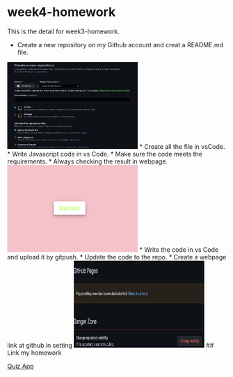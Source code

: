 # week4-homework


This is the detail for week3-homework.

* Create a new repository on my Github account and creat a README.md file.
<img src="image/week3repo.png" alt="week3repo.png" width="300" height="200">
* Create all the file in vsCode.
* Write Javascript code in vs Code.
* Make sure the code meets the requirements.
* Always checking the result in webpage.
<img src="image/quiz start.png" alt="quiz start.png" width="300" height="200">
* Write the code in vs Code and upload it by gitpush.
* Update the code to the repo.
* Create a webpage link at github in setting
<img src="image/webpage.png" alt="webpage.png" width="300" height="200">
## Link my homework

[Quiz App](https://elsa5152.github.io/week4-homework/)